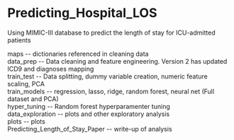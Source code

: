 # Predicting_Hospital_LOS
Using MIMIC-III database to predict the length of stay for ICU-admitted patients  

maps -- dictionaries referenced in cleaning data  
data_prep -- Data cleaning and feature engineering. Version 2 has updated ICD9 and diagnoses mapping  
train_test -- Data splitting, dummy variable creation, numeric feature scaling, PCA  
train_models -- regression, lasso, ridge, random forest, neural net (Full dataset and PCA)  
hyper_tuning -- Random forest hyperparamenter tuning  
data_exploration -- plots and other exploratory analysis  
plots -- plots  
Predicting_Length_of_Stay_Paper -- write-up of analysis
